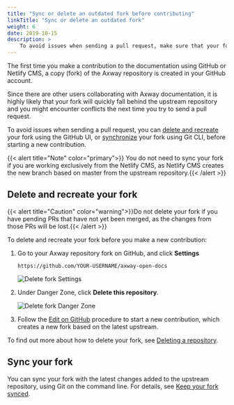 ```yaml
---
title: "Sync or delete an outdated fork before contributing"
linkTitle: "Sync or delete an outdated fork"
weight: 6
date: 2019-10-15
description: >
    To avoid issues when sending a pull request, make sure that your fork is up to date with the upstream repository before contributing to the documentation.
---
```


The first time you make a contribution to the documentation using GitHub or Netlify CMS, a copy (fork) of the Axway repository is created in your GitHub account.

Since there are other users collaborating with Axway documentation, it is highly likely that your fork will quickly fall behind the upstream repository and you might encounter conflicts the next time you try to send a pull request.

To avoid issues when sending a pull request, you can [delete and recreate](#delete-and-recreate-your-fork) your fork using the GitHub UI, or [synchronize](#sync-your-fork) your fork using Git CLI, before starting a new contribution.

{{< alert title="Note" color="primary">}} You do not need to sync your fork if you are working exclusively from the Netlify CMS, as Netlify CMS creates the new branch based on master from the upstream repository.{{< /alert >}}

## Delete and recreate your fork

{{< alert title="Caution" color="warning">}}Do not delete your fork if you have pending PRs that have not yet been merged, as the changes from those PRs will be lost.{{< /alert >}}

To delete and recreate your fork before you make a new contribution:

1. Go to your Axway repository fork on GitHub, and click **Settings**

    ```
    https://github.com/YOUR-USERNAME/axway-open-docs
    ```

    ![Delete fork Settings](/Images/contributing/deletefork_settings.png)

2. Under Danger Zone, click **Delete this repository**.

    ![Delete fork Danger Zone](/Images/contributing/deletefork_dangerzone.png)

3. Follow the [Edit on GitHub](/docs/contribution_guidelines/#option-1-edit-on-github) procedure to start a new contribution, which creates a new fork based on the latest upstream.

To find out more about how to delete your fork, see [Deleting a repository](https://help.github.com/en/articles/deleting-a-repository).

## Sync your fork

You can sync your fork with the latest changes added to the upstream repository, using Git on the command line. For details, see [Keep your fork synced](https://help.github.com/en/articles/fork-a-repo#keep-your-fork-synced).

